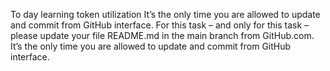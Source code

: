 To day learning token utilization
It’s the only time you are allowed to update and commit from GitHub interface.
For this task – and only for this task – please update your file README.md in the main branch from GitHub.com. It’s the only time you are allowed to update and commit from GitHub interface.
